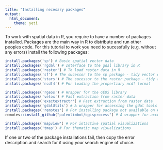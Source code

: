 ```yaml
---
title: "Installing necesary packages"
output: 
  html_document: 
    theme: yeti
---
```


To work with spatial data in R, you require to have a number of packages installed. Packages are the main way in R to distribute and run other peoples code.
For this tutorial to work you need to sucessfully (e.g. without any errors) install the following packages:


```r
install.packages('sp') # Basic spatial vector data
install.packages('rgdal') # Interface to the gdal library in R
install.packages('raster') # To load raster data in R
install.packages('sf') # The sucessor to the sp package - tidy vector data
install.packages('stars') # The sucessor to the raster package - tidy raster data
install.packages('ncdf4') # For loading the propertiary ncdf format

install.packages('rgeos') # Wrapper for the GEOS library
install.packages('velox') # Fast extraction from raster data 
install.packages('exactextractr') # Fast extraction from raster data 
install.packages('gdalUtils') # A wrapper for accessing the gdal tools within R 
install.packages('remotes') # For installing package not available on CRAN, but github only
remotes::install_github("paleolimbot/qgisprocess") # A wrapper for accessing qgis functions within R (requires QGIS to be installed)

install.packages('mapview') # For intactive spatial visualizations
install.packages('tmap') # For thematic map visualizations
```

If one or two of the package installations fail, then copy the error description and search for it using your search engine of choice.
